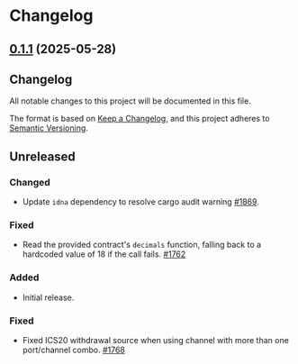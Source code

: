 # Changelog

## [0.1.1](https://github.com/astriaorg/astria-release-test/compare/bridge-contracts-v0.1.0...bridge-contracts-v0.1.1) (2025-05-28)

<!-- markdownlint-disable no-duplicate-heading -->

## Changelog

All notable changes to this project will be documented in this file.

The format is based on [Keep a Changelog](https://keepachangelog.com/en/1.1.0/),
and this project adheres to [Semantic Versioning](https://semver.org/spec/v2.0.0.html).

## Unreleased

### Changed

- Update `idna` dependency to resolve cargo audit warning [#1869](https://github.com/astriaorg/astria/pull/1869).

### Fixed

- Read the provided contract's `decimals` function, falling back to a hardcoded
  value of 18 if the call fails.
  [#1762](https://github.com/astriaorg/astria/pull/1762)

### Added

- Initial release.

### Fixed

- Fixed ICS20 withdrawal source when using channel with more than one
  port/channel combo. [#1768](https://github.com/astriaorg/astria/pull/1768)
